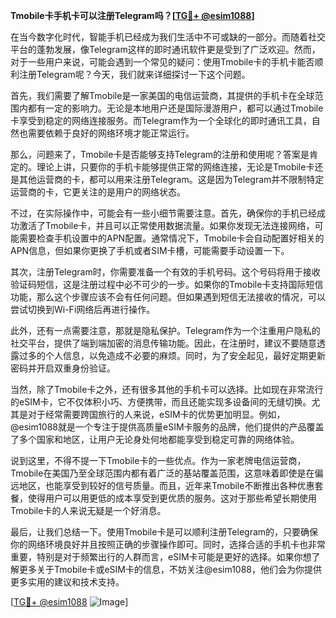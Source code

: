 **Tmobile卡手机卡可以注册Telegram吗？[[TG💪+ @esim1088](https://t.me/s/esim1088)]**

在当今数字化时代，智能手机已经成为我们生活中不可或缺的一部分。而随着社交平台的蓬勃发展，像Telegram这样的即时通讯软件更是受到了广泛欢迎。然而，对于一些用户来说，可能会遇到一个常见的疑问：使用Tmobile卡的手机卡能否顺利注册Telegram呢？今天，我们就来详细探讨一下这个问题。

首先，我们需要了解Tmobile是一家美国的电信运营商，其提供的手机卡在全球范围内都有一定的影响力。无论是本地用户还是国际漫游用户，都可以通过Tmobile卡享受到稳定的网络连接服务。而Telegram作为一个全球化的即时通讯工具，自然也需要依赖于良好的网络环境才能正常运行。

那么，问题来了，Tmobile卡是否能够支持Telegram的注册和使用呢？答案是肯定的。理论上讲，只要你的手机卡能够提供正常的网络连接，无论是Tmobile卡还是其他运营商的卡，都可以用来注册Telegram。这是因为Telegram并不限制特定运营商的卡，它更关注的是用户的网络状态。

不过，在实际操作中，可能会有一些小细节需要注意。首先，确保你的手机已经成功激活了Tmobile卡，并且可以正常使用数据流量。如果你发现无法连接网络，可能需要检查手机设置中的APN配置。通常情况下，Tmobile卡会自动配置好相关的APN信息，但如果你更换了手机或者SIM卡槽，可能需要手动设置一下。

其次，注册Telegram时，你需要准备一个有效的手机号码。这个号码将用于接收验证码短信，这是注册过程中必不可少的一步。如果你的Tmobile卡支持国际短信功能，那么这个步骤应该不会有任何问题。但如果遇到短信无法接收的情况，可以尝试切换到Wi-Fi网络后再进行操作。

此外，还有一点需要注意，那就是隐私保护。Telegram作为一个注重用户隐私的社交平台，提供了端到端加密的消息传输功能。因此，在注册时，建议不要随意透露过多的个人信息，以免造成不必要的麻烦。同时，为了安全起见，最好定期更新密码并开启双重身份验证。

当然，除了Tmobile卡之外，还有很多其他的手机卡可以选择。比如现在非常流行的eSIM卡，它不仅体积小巧、方便携带，而且还能实现多设备间的无缝切换。尤其是对于经常需要跨国旅行的人来说，eSIM卡的优势更加明显。例如，@esim1088就是一个专注于提供高质量eSIM卡服务的品牌，他们提供的产品覆盖了多个国家和地区，让用户无论身处何地都能享受到稳定可靠的网络体验。

说到这里，不得不提一下Tmobile卡的一些优点。作为一家老牌电信运营商，Tmobile在美国乃至全球范围内都有着广泛的基站覆盖范围，这意味着即使是在偏远地区，也能享受到较好的信号质量。而且，近年来Tmobile不断推出各种优惠套餐，使得用户可以用更低的成本享受到更优质的服务。这对于那些希望长期使用Tmobile卡的人来说无疑是一个好消息。

最后，让我们总结一下。使用Tmobile卡是可以顺利注册Telegram的，只要确保你的网络环境良好并且按照正确的步骤操作即可。同时，选择合适的手机卡也非常重要，特别是对于频繁出行的人群而言，eSIM卡可能是更好的选择。如果你想了解更多关于Tmobile卡或eSIM卡的信息，不妨关注@esim1088，他们会为你提供更多实用的建议和技术支持。

[[TG💪+ @esim1088](https://t.me/s/esim1088) ![Image](https://i.postimg.cc/4NQfJmqS/Snipaste-2025-05-13-00-14-12.png)]